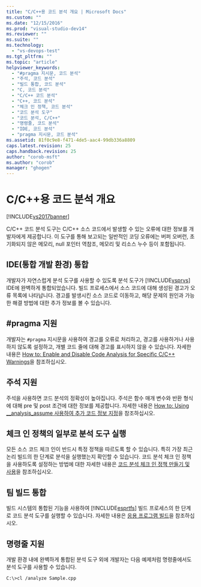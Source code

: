 ```yaml
---
title: "C/C++용 코드 분석 개요 | Microsoft Docs"
ms.custom: ""
ms.date: "12/15/2016"
ms.prod: "visual-studio-dev14"
ms.reviewer: ""
ms.suite: ""
ms.technology: 
  - "vs-devops-test"
ms.tgt_pltfrm: ""
ms.topic: "article"
helpviewer_keywords: 
  - "#pragma 지시문, 코드 분석"
  - "주석, 코드 분석"
  - "빌드 통합, 코드 분석"
  - "C, 코드 분석"
  - "C/C++ 코드 분석"
  - "C++, 코드 분석"
  - "체크 인 정책, 코드 분석"
  - "코드 분석 도구"
  - "코드 분석, C/C++"
  - "명령줄, 코드 분석"
  - "IDE, 코드 분석"
  - "pragma 지시문, 코드 분석"
ms.assetid: 81f0c9e8-f471-4de5-aac4-99db336a8809
caps.latest.revision: 25
caps.handback.revision: 25
author: "corob-msft"
ms.author: "corob"
manager: "ghogen"
---
```

# C/C++용 코드 분석 개요
[!INCLUDE[vs2017banner](../code-quality/includes/vs2017banner.md)]

C\/C\+\+ 코드 분석 도구는 C\/C\+\+ 소스 코드에서 발생할 수 있는 오류에 대한 정보를 개발자에게 제공합니다.  이 도구를 통해 보고되는 일반적인 코딩 오류에는 버퍼 오버런, 초기화되지 않은 메모리, null 포인터 역참조, 메모리 및 리소스 누수 등이 포함됩니다.  
  
## IDE\(통합 개발 환경\) 통합  
 개발자가 자연스럽게 분석 도구를 사용할 수 있도록 분석 도구가 [!INCLUDE[vsprvs](../code-quality/includes/vsprvs_md.md)] IDE에 완벽하게 통합되었습니다.  빌드 프로세스에서 소스 코드에 대해 생성된 경고가 오류 목록에 나타납니다.  경고를 발생시킨 소스 코드로 이동하고, 해당 문제의 원인과 가능한 해결 방법에 대한 추가 정보를 볼 수 있습니다.  
  
## \#pragma 지원  
 개발자는 `#pragma` 지시문을 사용하여 경고를 오류로 처리하고, 경고를 사용하거나 사용하지 않도록 설정하고, 개별 코드 줄에 대해 경고를 표시하지 않을 수 있습니다.  자세한 내용은 [How to: Enable and Disable Code Analysis for Specific C\/C\+\+ Warnings](http://msdn.microsoft.com/ko-kr/910b8518-71f1-4b2e-b012-70647795642a)을 참조하십시오.  
  
## 주석 지원  
 주석을 사용하면 코드 분석의 정확성이 높아집니다.  주석은 함수 매개 변수와 반환 형식에 대해 pre 및 post 조건에 대한 정보를 제공합니다.  자세한 내용은 [How to: Using \_\_analysis\_assume 사용하여 추가 코드 정보 지정](../Topic/How%20to:%20Specify%20Additional%20Code%20Information%20by%20Using%20__analysis_assume.md)을 참조하십시오.  
  
## 체크 인 정책의 일부로 분석 도구 실행  
 모든 소스 코드 체크 인이 반드시 특정 정책을 따르도록 할 수 있습니다.  특히 가장 최근 논리 빌드의 한 단계로 분석을 실행했는지 확인할 수 있습니다.  코드 분석 체크 인 정책을 사용하도록 설정하는 방법에 대한 자세한 내용은 [코드 분석 체크 인 정책 만들기 및 사용](../code-quality/creating-and-using-code-analysis-check-in-policies.md)을 참조하십시오.  
  
## 팀 빌드 통합  
 빌드 시스템의 통합된 기능을 사용하여 [!INCLUDE[esprtfs](../code-quality/includes/esprtfs_md.md)] 빌드 프로세스의 한 단계로 코드 분석 도구를 실행할 수 있습니다.  자세한 내용은 [응용 프로그램 빌드](../Topic/Build%20the%20application.md)을 참조하십시오.  
  
## 명령줄 지원  
 개발 환경 내에 완벽하게 통합된 분석 도구 외에 개발자는 다음 예제처럼 명령줄에서도 분석 도구를 사용할 수 있습니다.  
  
 `C:\>cl /analyze Sample.cpp`